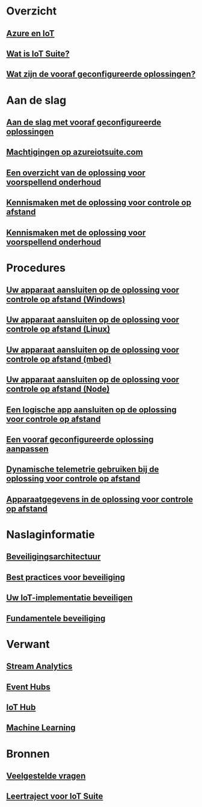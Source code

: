 # Overzicht
## [Azure en IoT](iot-suite-what-is-azure-iot.md)
## [Wat is IoT Suite?](iot-suite-overview.md)
## [Wat zijn de vooraf geconfigureerde oplossingen?](iot-suite-what-are-preconfigured-solutions.md)


# Aan de slag
## [Aan de slag met vooraf geconfigureerde oplossingen](iot-suite-getstarted-preconfigured-solutions.md)
## [Machtigingen op azureiotsuite.com](iot-suite-permissions.md)
## [Een overzicht van de oplossing voor voorspellend onderhoud](iot-suite-predictive-overview.md)
## [Kennismaken met de oplossing voor controle op afstand](iot-suite-remote-monitoring-sample-walkthrough.md)
## [Kennismaken met de oplossing voor voorspellend onderhoud](iot-suite-predictive-walkthrough.md)

# Procedures
## [Uw apparaat aansluiten op de oplossing voor controle op afstand (Windows)](iot-suite-connecting-devices.md)
## [Uw apparaat aansluiten op de oplossing voor controle op afstand (Linux)](iot-suite-connecting-devices-linux.md)
## [Uw apparaat aansluiten op de oplossing voor controle op afstand (mbed)](iot-suite-connecting-devices-mbed.md)
## [Uw apparaat aansluiten op de oplossing voor controle op afstand (Node)](iot-suite-connecting-devices-node.md)
## [Een logische app aansluiten op de oplossing voor controle op afstand](iot-suite-logic-apps-tutorial.md)
## [Een vooraf geconfigureerde oplossing aanpassen](iot-suite-guidance-on-customizing-preconfigured-solutions.md)
## [Dynamische telemetrie gebruiken bij de oplossing voor controle op afstand](iot-suite-dynamic-telemetry.md)
## [Apparaatgegevens in de oplossing voor controle op afstand](iot-suite-remote-monitoring-device-info.md)

# Naslaginformatie
## [Beveiligingsarchitectuur](iot-security-architecture.md)
## [Best practices voor beveiliging](iot-security-best-practices.md)
## [Uw IoT-implementatie beveiligen](iot-suite-security-deployment.md)
## [Fundamentele beveiliging](securing-iot-ground-up.md)

# Verwant
## [Stream Analytics](/azure/stream-analytics/)
## [Event Hubs](/azure/event-hubs/)
## [IoT Hub](/azure/iot-hub/)
## [Machine Learning](/azure/machine-learning/)

# Bronnen
## [Veelgestelde vragen](iot-suite-faq.md)
## [Leertraject voor IoT Suite](https://azure.microsoft.com/documentation/learning-paths/iot-suite/)






<!--HONumber=Nov16_HO2-->


